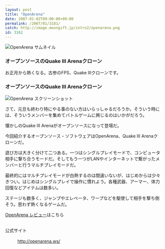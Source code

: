 ```yaml
---
layout: post
title: "OpenArena"
date: 2007-01-02T09:00:00+09:00
permalink: /2007/01/3181/
catch: http://image.moongift.jp/intro2/openarena.png
id: 3162
---
```

 ![OpenArena サムネイル](http://image.moongift.jp/intro2/openarena.t.png "OpenArena サムネイル")
  

### オープンソースのQuake III Arenaクローン
  
お正月から熱くなる。古参のFPS、Quake IIIクローンです。  
<!--more-->  

### オープンソースのQuake III Arenaクローン
  

![OpenArena スクリーンショット](http://image.moongift.jp/intro2/openarena.png "OpenArena スクリーンショット")

  

さて、元旦も終わり特にやる事のない方はいらっしゃるだろうか。そういう時には、そういうメンバーを集めてバトルゲームに興じるのはいかがだろう。

  

懐かしのQuake III Arenaがオープンソースになって登場だ。

  

今回紹介するオープンソース・ソフトウェアはOpenArena、Quake III Arenaクローンだ。

  

遊び方は大きく分けて二つある。一つはシングルプレイモードで、コンピュータ相手に撃ち合うモードだ。そしてもう一つがLANやインターネットで繋がったメンバーと行うマルチプレイモードだ。

  

最終的にはマルチプレイモードが白熱するのは間違いないが、はじめからは少々きつい。はじめはシングルプレイで操作に慣れよう。各種武器、アーマー、体力回復などアイテムは数多い。

  

ステージも数多く、ジャンプやエレベータ、ワープなどを駆使して相手を撃ち倒そう。思わず熱くなるゲームだ。

  

[OpenArena レビュー](http://oss.moongift.jp/review/i-3189.html)はこちら

  
<dl>
<br><dt>公式サイト</dt>
<br><dd><a href="http://openarena.ws/" target="_blank">http://openarena.ws/</a></dd>
<br>
</dl>